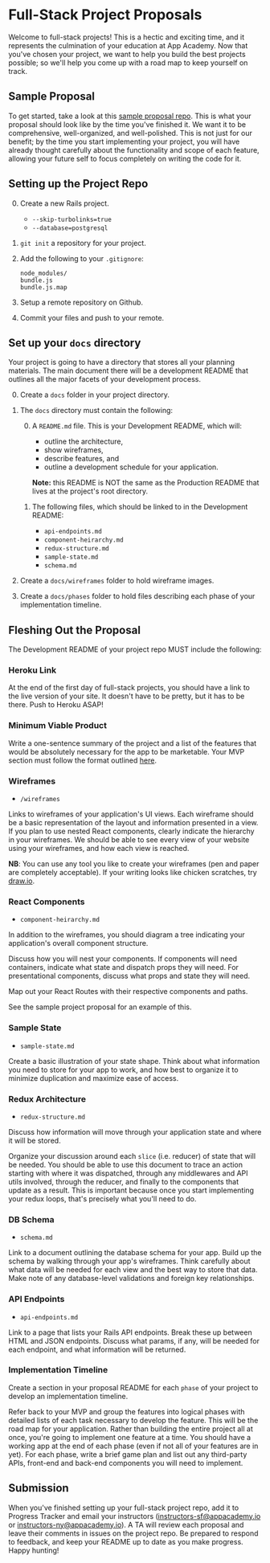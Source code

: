 # Full-Stack Project Proposals

Welcome to full-stack projects! This is a hectic and exciting time, and it
represents the culmination of your education at App Academy. Now that you've
chosen your project, we want to help you build the best projects possible; so
we'll help you come up with a road map to keep yourself on track.

## Sample Proposal

To get started, take a look at this [sample proposal repo][sample-proposal].
This is what your proposal should look like by the time you've finished it.
We want it to be comprehensive, well-organized, and well-polished. This is not
just for our benefit; by the time you start implementing your project, you will
have already thought carefully about the functionality and scope of each
feature, allowing your future self to focus completely on writing the code for
it.

[sample-proposal]: ../demos/sample_project_proposal

## Setting up the Project Repo

0. Create a new Rails project. 
	-	`--skip-turbolinks=true`
	- `--database=postgresql`
0. `git init` a repository for your project.
0. Add the following to your `.gitignore`:

	```
	node_modules/
	bundle.js
	bundle.js.map
	```
0. Setup a remote repository on Github.
0. Commit your files and push to your remote.

## Set up your `docs` directory

Your project is going to have a directory that stores all your planning
materials. The main document there will be a development README that outlines
all the major facets of your development process.

0. Create a `docs` folder in your project directory.
0. The `docs` directory must contain the following: 

	0. A `README.md` file. This is your Development README, which will:
		-	outline the architecture,
		- show wireframes,
		- describe features, and
		- outline a development schedule for your application.

		**Note:** this README is NOT the same as the Production README that lives at 
		the project's root directory.

	0. The following files, which should be linked to in the Development README: 
		- `api-endpoints.md`
		- `component-heirarchy.md`
		- `redux-structure.md`
		- `sample-state.md`
		- `schema.md`

0. Create a `docs/wireframes` folder to hold wireframe images.
0. Create a `docs/phases` folder to hold files describing each phase of your implementation timeline.

## Fleshing Out the Proposal

The Development README of your project repo MUST include the following:

### Heroku Link

At the end of the first day of full-stack projects, you should have a link to the
live version of your site. It doesn't have to be pretty, but it has to be
there. Push to Heroku ASAP!

### Minimum Viable Product

Write a one-sentence summary of the project and a list of the features that
would be absolutely necessary for the app to be marketable. Your MVP section must follow the format outlined [here][mvp-features].

[mvp-features]: mvp-list.md

### Wireframes

-	`/wireframes`

Links to wireframes of your application's UI views. Each wireframe should be a
basic representation of the layout and information presented in a view. If you
plan to use nested React components, clearly indicate the hierarchy in your
wireframes. We should be able to see every view of your website using your
wireframes, and how each view is reached.

**NB**: You can use any tool you like to create your wireframes (pen and paper are
completely acceptable). If your writing looks like chicken scratches, try
[draw.io][draw.io].

[draw.io]: https://www.draw.io/

### React Components

-	`component-heirarchy.md`

In addition to the wireframes, you should diagram a tree indicating your
application's overall component structure. 

Discuss how you will nest your components. If components will need containers, indicate what state and dispatch props they will need. For presentational components, discuss what props and state they will need.

Map out your React Routes with their respective components and paths.

See the sample project proposal for an example of this.

### Sample State

- `sample-state.md`

Create a basic illustration of your state shape. Think about what information
you need to store for your app to work, and how best to organize it to minimize
duplication and maximize ease of access.

### Redux Architecture

- `redux-structure.md`

Discuss how information will move through your application state and where it
will be stored.

Organize your discussion around each `slice` (i.e. reducer) of state that will
be needed. You should be able to use this document to trace an action starting
with where it was dispatched, through any middlewares and API utils involved,
through the reducer, and finally to the components that update as a result. This
is important because once you start implementing your redux loops, that's
precisely what you'll need to do.

### DB Schema

- `schema.md`

Link to a document outlining the database schema for your app. Build up the
schema by walking through your app's wireframes. Think carefully about what data
will be needed for each view and the best way to store that data. Make note
of any database-level validations and foreign key relationships.

### API Endpoints

- `api-endpoints.md`

Link to a page that lists your Rails API endpoints. Break these up between HTML
and JSON endpoints. Discuss what params, if any, will be needed for each
endpoint, and what information will be returned.

### Implementation Timeline

Create a section in your proposal README for each `phase` of your project to develop an implementation timeline.

Refer back to your MVP and group the features into logical phases with detailed lists of each task necessary to develop the feature. This will be
the road map for your application. Rather than building the entire project all
at once, you're going to implement one feature at a time. You should have a
working app at the end of each phase (even if not all of your features are in
yet). For each phase, write a brief game plan and list out any third-party APIs, front-end and back-end components you will need to implement.

## Submission

When you've finished setting up your full-stack project repo, add it to Progress Tracker and email your instructors (instructors-sf@appacademy.io or
instructors-ny@appacademy.io).  A TA will review each proposal and leave
their comments in issues on the project repo. Be prepared to respond to
feedback, and keep your README up to date as you make progress. Happy hunting!
